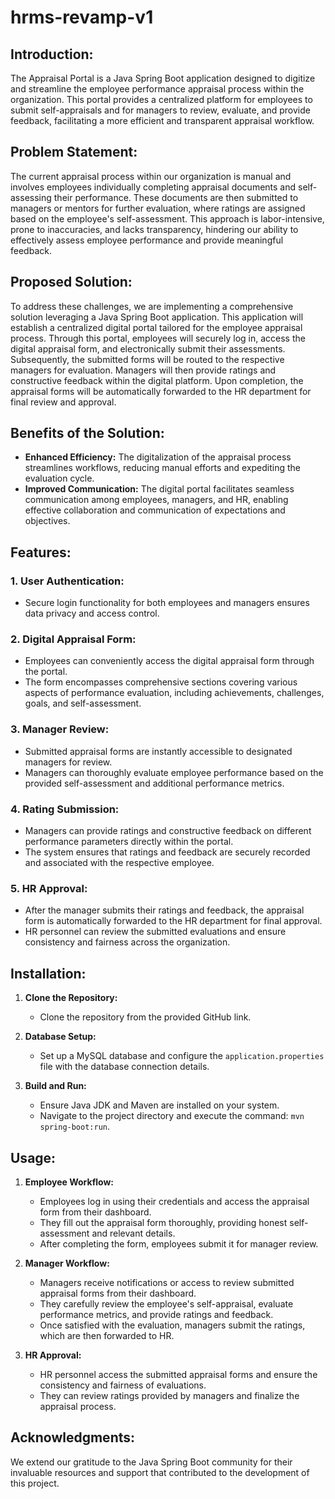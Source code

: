 # hrms-revamp-v1

## Introduction:
The Appraisal Portal is a Java Spring Boot application designed to digitize and streamline the employee performance appraisal process within the organization. This portal provides a centralized platform for employees to submit self-appraisals and for managers to review, evaluate, and provide feedback, facilitating a more efficient and transparent appraisal workflow.

## Problem Statement:
The current appraisal process within our organization is manual and involves employees individually completing appraisal documents and self-assessing their performance. These documents are then submitted to managers or mentors for further evaluation, where ratings are assigned based on the employee's self-assessment. This approach is labor-intensive, prone to inaccuracies, and lacks transparency, hindering our ability to effectively assess employee performance and provide meaningful feedback.

## Proposed Solution:
To address these challenges, we are implementing a comprehensive solution leveraging a Java Spring Boot application. This application will establish a centralized digital portal tailored for the employee appraisal process. Through this portal, employees will securely log in, access the digital appraisal form, and electronically submit their assessments. Subsequently, the submitted forms will be routed to the respective managers for evaluation. Managers will then provide ratings and constructive feedback within the digital platform. Upon completion, the appraisal forms will be automatically forwarded to the HR department for final review and approval.

## Benefits of the Solution:
- **Enhanced Efficiency:** The digitalization of the appraisal process streamlines workflows, reducing manual efforts and expediting the evaluation cycle.
- **Improved Communication:** The digital portal facilitates seamless communication among employees, managers, and HR, enabling effective collaboration and communication of expectations and objectives.

## Features:

### 1. User Authentication:
- Secure login functionality for both employees and managers ensures data privacy and access control.

### 2. Digital Appraisal Form:
- Employees can conveniently access the digital appraisal form through the portal.
- The form encompasses comprehensive sections covering various aspects of performance evaluation, including achievements, challenges, goals, and self-assessment.

### 3. Manager Review:
- Submitted appraisal forms are instantly accessible to designated managers for review.
- Managers can thoroughly evaluate employee performance based on the provided self-assessment and additional performance metrics.

### 4. Rating Submission:
- Managers can provide ratings and constructive feedback on different performance parameters directly within the portal.
- The system ensures that ratings and feedback are securely recorded and associated with the respective employee.

### 5. HR Approval:
- After the manager submits their ratings and feedback, the appraisal form is automatically forwarded to the HR department for final approval.
- HR personnel can review the submitted evaluations and ensure consistency and fairness across the organization.

## Installation:

1. **Clone the Repository:**
   - Clone the repository from the provided GitHub link.

2. **Database Setup:**
   - Set up a MySQL database and configure the `application.properties` file with the database connection details.

3. **Build and Run:**
   - Ensure Java JDK and Maven are installed on your system.
   - Navigate to the project directory and execute the command: `mvn spring-boot:run`.

## Usage:

1. **Employee Workflow:**
   - Employees log in using their credentials and access the appraisal form from their dashboard.
   - They fill out the appraisal form thoroughly, providing honest self-assessment and relevant details.
   - After completing the form, employees submit it for manager review.

2. **Manager Workflow:**
   - Managers receive notifications or access to review submitted appraisal forms from their dashboard.
   - They carefully review the employee's self-appraisal, evaluate performance metrics, and provide ratings and feedback.
   - Once satisfied with the evaluation, managers submit the ratings, which are then forwarded to HR.

3. **HR Approval:**
   - HR personnel access the submitted appraisal forms and ensure the consistency and fairness of evaluations.
   - They can review ratings provided by managers and finalize the appraisal process.

## Acknowledgments:
We extend our gratitude to the Java Spring Boot community for their invaluable resources and support that contributed to the development of this project.
